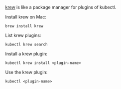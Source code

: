 [krew](https://krew.sigs.k8s.io/) is like a package manager for plugins of kubectl.

Install krew on Mac:

```
brew install krew
```

List krew plugins:

```
kubectl krew search
```

Install a krew plugin:

```
kubectl krew install <plugin-name>
```

Use the krew plugin:

```
kubectl <plugin-name>
```
